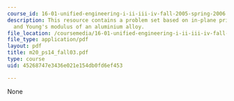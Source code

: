 ```yaml
---
course_id: 16-01-unified-engineering-i-ii-iii-iv-fall-2005-spring-2006
description: This resource contains a problem set based on in-plane principal stresses,
  and Young's modulus of an aluminium alloy.
file_location: /coursemedia/16-01-unified-engineering-i-ii-iii-iv-fall-2005-spring-2006/45268747e3436e021e154db0fd6ef453_m20_ps14_fall03.pdf
file_type: application/pdf
layout: pdf
title: m20_ps14_fall03.pdf
type: course
uid: 45268747e3436e021e154db0fd6ef453

---
```

None